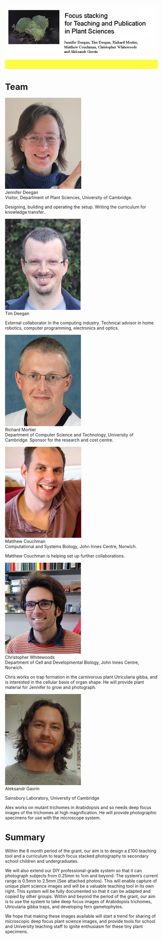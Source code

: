 
<img src="images/banner.jpg" alt="image"/>


# Team 

<img src="images/Jennifer-Deegan.jpg" alt="image"/><br>
Jennifer Deegan<br>
Visitor, Department of Plant Sciences, University of Cambridge.<br>

Designing, building and operating the setup. Writing the curriculum for knowledge transfer. <br>

<img src="images/Tim Deegan.jpg" alt="image"/><br>
Tim Deegan<br>

External collaborator in the computing industry. Technical advisor in home robotics, computer programming, electronics and optics.<br>


<img src="images/Richard Mortier.jpg" alt="image"/><br>
Richard Mortier<br>
Department of Computer Science and Technology, University of Cambridge. Sponsor for the research and cost centre.<br>


<img src="images/matthew_couchman.jpg" alt="image"/><br>
Matthew Couchman<br>
Computational and Systems Biology, John Innes Centre, Norwich. <br>

Matthew Couchman is helping set up further collaborations. <br>


<img src="images/ChristopherWhitewoods.jpg" alt="image"/><br>
Christopher Whitewoods<br>
Department of Cell and Developmental Biology, John Innes Centre, Norwich. <br>

Chris works on trap formation in the carnivorous plant Utricularia gibba, and is interested in the cellular basis of organ shape. He will provide plant material for Jennifer to grow and photograph. <br>

<img src="images/AleksandrGavrin.jpg" alt="image"/><br>
Aleksandr Gavrin<br>

Sainsbury Laboratory, University of Cambridge<br>

Alex works on mutant trichomes in Arabidopsis and so needs deep focus images of the trichomes at high magnification. He will provide photographic specimens for use with the microscope system. <br>



# Summary

Within the 6 month period of the grant, our aim is to design a £100 teaching tool and a curriculum to teach focus stacked photography to secondary school children and undergraduates. <br>

We will also extend our DIY professional-grade system so that it can photograph subjects from 0.25mm to 1cm and beyond. The system’s current range is 0.5mm to 2.5mm (See attached photos). This will enable capture of unique plant science images and will be a valuable teaching tool in its own right. This system will be fully documented so that it can be adapted and copied by other groups. 
Within and beyond the period of the grant, our aim is to use the system to take deep focus images of Arabidopsis trichomes, Utricularia gibba traps, and developing fern gametophytes. <br>

We hope that making these images available will start a trend for sharing of microscopic deep focus plant science images, and provide tools for school and University teaching staff to ignite enthusiasm for these tiny plant specimens. 
